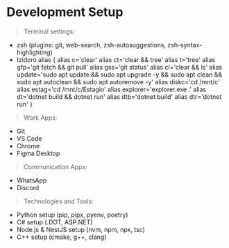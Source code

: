 # Development Setup 


> Terminal settings: 

- zsh (plugins: git, web-search, zsh-autosuggestions, zsh-syntax-highlighting)
- Izidoro alias
{
alias c='clear'
alias ct='clear && tree'
alias t='tree'
alias gfp='git fetch && git pull'
alias gss='git status'
alias cl='clear && ls'
alias update='sudo apt update && sudo apt upgrade -y && sudo apt clean && sudo apt autoclean && sudo apt autoremove -y'
alias diskc='cd /mnt/c'
alias estag='cd /mnt/c/Estagio'
alias explorer='explorer.exe .'
alias dt='dotnet build && dotnet run'
alias dtb='dotnet build'
alias dtr='dotnet run'
}

> Work Apps:

- Git
- VS Code 
- Chrome
- Figma Desktop

> Communication Apps:

- WhatsApp
- Discord

> Technologies and Tools:

- Python setup (pip, pipx, pyenv, poetry)
- C# setup (.DOT, ASP.NET)
- Node.js & NestJS setup (nvm, npm, npx, tsc)
- C++ setup (cmake, g++, clang)